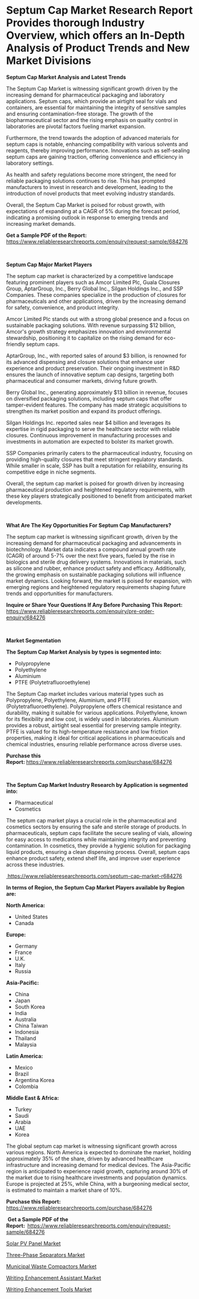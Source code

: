 <p><h1>Septum Cap Market Research Report Provides thorough Industry Overview, which offers an In-Depth Analysis of Product Trends and New Market Divisions</h1></p><p><strong>Septum Cap Market Analysis and Latest Trends</strong></p>
<p><p>The Septum Cap Market is witnessing significant growth driven by the increasing demand for pharmaceutical packaging and laboratory applications. Septum caps, which provide an airtight seal for vials and containers, are essential for maintaining the integrity of sensitive samples and ensuring contamination-free storage. The growth of the biopharmaceutical sector and the rising emphasis on quality control in laboratories are pivotal factors fueling market expansion.</p><p>Furthermore, the trend towards the adoption of advanced materials for septum caps is notable, enhancing compatibility with various solvents and reagents, thereby improving performance. Innovations such as self-sealing septum caps are gaining traction, offering convenience and efficiency in laboratory settings. </p><p>As health and safety regulations become more stringent, the need for reliable packaging solutions continues to rise. This has prompted manufacturers to invest in research and development, leading to the introduction of novel products that meet evolving industry standards. </p><p>Overall, the Septum Cap Market is poised for robust growth, with expectations of expanding at a CAGR of 5% during the forecast period, indicating a promising outlook in response to emerging trends and increasing market demands.</p></p>
<p><strong>Get a Sample PDF of the Report:&nbsp;</strong> <a href="https://www.reliableresearchreports.com/enquiry/request-sample/684276?utm_campaign=16&utm_medium=2&utm_source=Github&utm_content=ia&utm_term=30102024&utm_id=septum-cap">https://www.reliableresearchreports.com/enquiry/request-sample/684276</a></p>
<p>&nbsp;</p>
<p><strong>Septum Cap Major Market Players</strong></p>
<p><p>The septum cap market is characterized by a competitive landscape featuring prominent players such as Amcor Limited Plc, Guala Closures Group, AptarGroup, Inc., Berry Global Inc., Silgan Holdings Inc., and SSP Companies. These companies specialize in the production of closures for pharmaceuticals and other applications, driven by the increasing demand for safety, convenience, and product integrity.</p><p>Amcor Limited Plc stands out with a strong global presence and a focus on sustainable packaging solutions. With revenue surpassing $12 billion, Amcor's growth strategy emphasizes innovation and environmental stewardship, positioning it to capitalize on the rising demand for eco-friendly septum caps.</p><p>AptarGroup, Inc., with reported sales of around $3 billion, is renowned for its advanced dispensing and closure solutions that enhance user experience and product preservation. Their ongoing investment in R&D ensures the launch of innovative septum cap designs, targeting both pharmaceutical and consumer markets, driving future growth.</p><p>Berry Global Inc., generating approximately $13 billion in revenue, focuses on diversified packaging solutions, including septum caps that offer tamper-evident features. The company has made strategic acquisitions to strengthen its market position and expand its product offerings.</p><p>Silgan Holdings Inc. reported sales near $4 billion and leverages its expertise in rigid packaging to serve the healthcare sector with reliable closures. Continuous improvement in manufacturing processes and investments in automation are expected to bolster its market growth.</p><p>SSP Companies primarily caters to the pharmaceutical industry, focusing on providing high-quality closures that meet stringent regulatory standards. While smaller in scale, SSP has built a reputation for reliability, ensuring its competitive edge in niche segments.</p><p>Overall, the septum cap market is poised for growth driven by increasing pharmaceutical production and heightened regulatory requirements, with these key players strategically positioned to benefit from anticipated market developments.</p></p>
<p>&nbsp;</p>
<p><strong>What Are The Key Opportunities For Septum Cap Manufacturers?</strong></p>
<p><p>The septum cap market is witnessing significant growth, driven by the increasing demand for pharmaceutical packaging and advancements in biotechnology. Market data indicates a compound annual growth rate (CAGR) of around 5-7% over the next five years, fueled by the rise in biologics and sterile drug delivery systems. Innovations in materials, such as silicone and rubber, enhance product safety and efficacy. Additionally, the growing emphasis on sustainable packaging solutions will influence market dynamics. Looking forward, the market is poised for expansion, with emerging regions and heightened regulatory requirements shaping future trends and opportunities for manufacturers.</p></p>
<p><strong>Inquire or Share Your Questions If Any Before Purchasing This Report:</strong> <a href="https://www.reliableresearchreports.com/enquiry/pre-order-enquiry/684276?utm_campaign=16&utm_medium=2&utm_source=Github&utm_content=ia&utm_term=30102024&utm_id=septum-cap">https://www.reliableresearchreports.com/enquiry/pre-order-enquiry/684276</a></p>
<p>&nbsp;</p>
<p><strong>Market Segmentation</strong></p>
<p><strong>The Septum Cap Market Analysis by types is segmented into:</strong></p>
<p><ul><li>Polypropylene</li><li>Polyethylene</li><li>Aluminium</li><li>PTFE (Polytetrafluoroethylene)</li></ul></p>
<p><p>The Septum Cap market includes various material types such as Polypropylene, Polyethylene, Aluminium, and PTFE (Polytetrafluoroethylene). Polypropylene offers chemical resistance and durability, making it suitable for various applications. Polyethylene, known for its flexibility and low cost, is widely used in laboratories. Aluminium provides a robust, airtight seal essential for preserving sample integrity. PTFE is valued for its high-temperature resistance and low friction properties, making it ideal for critical applications in pharmaceuticals and chemical industries, ensuring reliable performance across diverse uses.</p></p>
<p><strong>Purchase this Report:&nbsp;</strong><a href="https://www.reliableresearchreports.com/purchase/684276?utm_campaign=16&utm_medium=2&utm_source=Github&utm_content=ia&utm_term=30102024&utm_id=septum-cap">https://www.reliableresearchreports.com/purchase/684276</a></p>
<p>&nbsp;</p>
<p><strong>The Septum Cap Market Industry Research by Application is segmented into:</strong></p>
<p><ul><li>Pharmaceutical</li><li>Cosmetics</li></ul></p>
<p><p>The septum cap market plays a crucial role in the pharmaceutical and cosmetics sectors by ensuring the safe and sterile storage of products. In pharmaceuticals, septum caps facilitate the secure sealing of vials, allowing for easy access to medications while maintaining integrity and preventing contamination. In cosmetics, they provide a hygienic solution for packaging liquid products, ensuring a clean dispensing process. Overall, septum caps enhance product safety, extend shelf life, and improve user experience across these industries.</p></p>
<p><a href="https://www.reliableresearchreports.com/septum-cap-market-r684276?utm_campaign=16&utm_medium=2&utm_source=Github&utm_content=ia&utm_term=30102024&utm_id=septum-cap">&nbsp;https://www.reliableresearchreports.com/septum-cap-market-r684276</a></p>
<p><strong>In terms of Region, the Septum Cap Market Players available by Region are:</strong></p>
<p>
    <p> <strong> North America: </strong>
        <ul>
            <li>United States</li>
            <li>Canada</li>
        </ul>
        </p> 
    <p> <strong> Europe: </strong>
        <ul>
            <li>Germany</li>
            <li>France</li>
            <li>U.K.</li>
            <li>Italy</li>
            <li>Russia</li>
        </ul>
        </p> 
    <p> <strong> Asia-Pacific: </strong>
        <ul>
            <li>China</li>
            <li>Japan</li>
            <li>South Korea</li>
            <li>India</li>
            <li>Australia</li>
            <li>China Taiwan</li>
            <li>Indonesia</li>
            <li>Thailand</li>
            <li>Malaysia</li>
        </ul>
        </p> 
    <p> <strong> Latin America: </strong>
        <ul>
            <li>Mexico</li>
            <li>Brazil</li>
            <li>Argentina Korea</li>
            <li>Colombia</li>
        </ul>
        </p> 
    <p> <strong> Middle East & Africa: </strong>
        <ul>
            <li>Turkey</li>
            <li>Saudi</li>
            <li>Arabia</li>
            <li>UAE</li>
            <li>Korea</li>
        </ul>
    </p>
    </p>
<p><p>The global septum cap market is witnessing significant growth across various regions. North America is expected to dominate the market, holding approximately 35% of the share, driven by advanced healthcare infrastructure and increasing demand for medical devices. The Asia-Pacific region is anticipated to experience rapid growth, capturing around 30% of the market due to rising healthcare investments and population dynamics. Europe is projected at 25%, while China, with a burgeoning medical sector, is estimated to maintain a market share of 10%.</p></p>
<p><strong>Purchase this Report: </strong><a href="https://www.reliableresearchreports.com/purchase/684276?utm_campaign=16&utm_medium=2&utm_source=Github&utm_content=ia&utm_term=30102024&utm_id=septum-cap">https://www.reliableresearchreports.com/purchase/684276</a></p>
<p>&nbsp;<strong>Get a Sample PDF of the Report:&nbsp;&nbsp;</strong><a href="https://www.reliableresearchreports.com/enquiry/request-sample/684276?utm_campaign=16&utm_medium=2&utm_source=Github&utm_content=ia&utm_term=30102024&utm_id=septum-cap">https://www.reliableresearchreports.com/enquiry/request-sample/684276</a></p>
<p><strong></strong></p>
<p><p><a href="https://github.com/sakalstgliemsk/Market-Research-Report-List-1/blob/main/solar-pv-panel-market.md?utm_campaign=16&utm_medium=2&utm_source=Github&utm_content=ia&utm_term=30102024&utm_id=septum-cap">Solar PV Panel Market</a></p><p><a href="https://issuu.com/reportprime-2/docs/three-phase-separators-market-size-_abb299e704d909?utm_campaign=16&utm_medium=2&utm_source=Github&utm_content=ia&utm_term=30102024&utm_id=septum-cap">Three-Phase Separators Market</a></p><p><a href="https://issuu.com/reportprime-2/docs/municipal-waste-compactors-market-s_08af5d76b4aaad?utm_campaign=16&utm_medium=2&utm_source=Github&utm_content=ia&utm_term=30102024&utm_id=septum-cap">Municipal Waste Compactors Market</a></p><p><a href="https://www.linkedin.com/pulse/global-writing-enhancement-assistant-market-trends-forecasts-cjrmf?utm_campaign=16&utm_medium=2&utm_source=Github&utm_content=ia&utm_term=30102024&utm_id=septum-cap">Writing Enhancement Assistant Market</a></p><p><a href="https://www.linkedin.com/pulse/decoding-writing-enhancement-tools-industry-dynamics-strategic-ehlcf?utm_campaign=16&utm_medium=2&utm_source=Github&utm_content=ia&utm_term=30102024&utm_id=septum-cap">Writing Enhancement Tools Market</a></p></p>